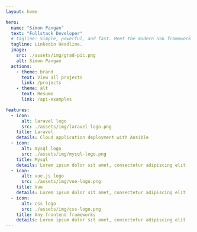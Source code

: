```yaml
---
layout: home

hero:
  name: "Simon Pangan"
  text: "Fullstack Developer"
  # tagline: Simple, powerful, and fast. Meet the modern SSG framework you've always wanted.
  tagline: Linkedin Headline.
  image:
    src: ./assets/img/grad-pic.png
    alt: Simon Pangan
  actions:
    - theme: brand
      text: View all projects
      link: /projects
    - theme: alt
      text: Resume
      link: /api-examples

features:
  - icon: 
      alt: laravel logo
      src: ./assets/img/laravel-logo.png
    title: Laravel
    details: Cloud application deployment with Ansible
  - icon:
      alt: mysql logo
      src: ./assets/img/mysql-logo.png
    title: Mysql
    details: Lorem ipsum dolor sit amet, consectetur adipiscing elit
  - icon:
      alt: vue.js logo
      src: ./assets/img/vue-logo.png
    title: Vue
    details: Lorem ipsum dolor sit amet, consectetur adipiscing elit
  - icon:
      alt: css logo
      src: ./assets/img/css-logo.png
    title: Any frontend frameworks
    details: Lorem ipsum dolor sit amet, consectetur adipiscing elit
---
```


